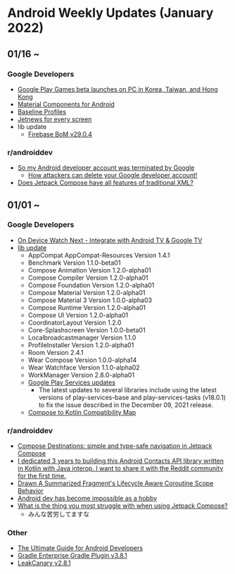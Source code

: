 # Android Weekly Updates (January 2022)

## 01/16 ~

### Google Developers

- [Google Play Games beta launches on PC in Korea, Taiwan, and Hong Kong](https://android-developers.googleblog.com/2022/01/googleplaygames.html)
- [Material Components for Android](https://github.com/material-components/material-components-android)
- [Baseline Profiles](https://developer.android.com/studio/profile/baselineprofiles)
- [Jetnews for every screen](https://medium.com/androiddevelopers/jetnews-for-every-screen-4d8e7927752)
- lib update
  - [Firebase BoM v29.0.4](https://firebase.google.com/support/release-notes/android#2022-01-20)

### r/androiddev

- [So my Android developer account was terminated by Google](https://www.reddit.com/r/androiddev/comments/s93076/so_my_android_developer_account_was_terminated_by/)
  - [How attackers can delete your Google developer account!](https://www.reddit.com/r/androiddev/comments/mp9za4/how_attackers_can_delete_your_google_developer/)
- [Does Jetpack Compose have all features of traditional XML?](https://www.reddit.com/r/androiddev/comments/s8i3m2/does_jetpack_compose_have_all_features_of/ )

## 01/01 ~

### Google Developers

- [On Device Watch Next - Integrate with Android TV & Google TV](https://www.youtube.com/watch?v=QFMIP5GOo70)
- [lib update](https://developer.android.com/jetpack/androidx/versions/all-channel#january_12_2022)
  - AppCompat AppCompat-Resources Version 1.4.1
  - Benchmark Version 1.1.0-beta01
  - Compose Animation Version 1.2.0-alpha01
  - Compose Compiler Version 1.2.0-alpha01
  - Compose Foundation Version 1.2.0-alpha01
  - Compose Material Version 1.2.0-alpha01
  - Compose Material 3 Version 1.0.0-alpha03
  - Compose Runtime Version 1.2.0-alpha01
  - Compose UI Version 1.2.0-alpha01
  - CoordinatorLayout Version 1.2.0
  - Core-Splashscreen Version 1.0.0-beta01
  - Localbroadcastmanager Version 1.1.0
  - ProfileInstaller Version 1.2.0-alpha01
  - Room Version 2.4.1
  - Wear Compose Version 1.0.0-alpha14
  - Wear Watchface Version 1.1.0-alpha02
  - WorkManager Version 2.8.0-alpha01
  - [Google Play Services updates](https://developers.google.com/android/guides/releases)
    - The latest updates to several libraries include using the latest versions of play-services-base and play-services-tasks (v18.0.1) to fix the issue described in the December 09, 2021 release.
  - [Compose to Kotlin Compatibility Map](https://developer.android.com/jetpack/androidx/releases/compose-kotlin)

### r/androiddev

- [Compose Destinations: simple and type-safe navigation in Jetpack Compose](https://www.reddit.com/r/androiddev/comments/rzsw78/compose_destinations_simple_and_typesafe/)
- [I dedicated 3 years to building this Android Contacts API library written in Kotlin with Java interop. I want to share it with the Reddit community for the first time.](https://www.reddit.com/r/androiddev/comments/rz370s/i_dedicated_3_years_to_building_this_android/)
- [Drawn A Summarized Fragment's Lifecycle Aware Coroutine Scope Behavior](https://www.reddit.com/r/androiddev/comments/ryv6fu/drawn_a_summarized_fragments_lifecycle_aware/)
- [Android dev has become impossible as a hobby](https://www.reddit.com/r/androiddev/comments/rybndr/android_dev_has_become_impossible_as_a_hobby/)
- [What is the thing you most struggle with when using Jetpack Compose?](https://www.reddit.com/r/androiddev/comments/rxmb0z/what_is_the_thing_you_most_struggle_with_when/)
  - みんな苦労してますな

### Other

- [The Ultimate Guide for Android Developers](https://androidtopics.dipien.com/the-ultimate-guide-for-android-developers-b11268ed21f7)
- [Gradle Enterprise Gradle Plugin v3.8.1](https://docs.gradle.com/enterprise/gradle-plugin/#release_history)
- [LeakCanary v2.8.1](https://square.github.io/leakcanary/changelog/)